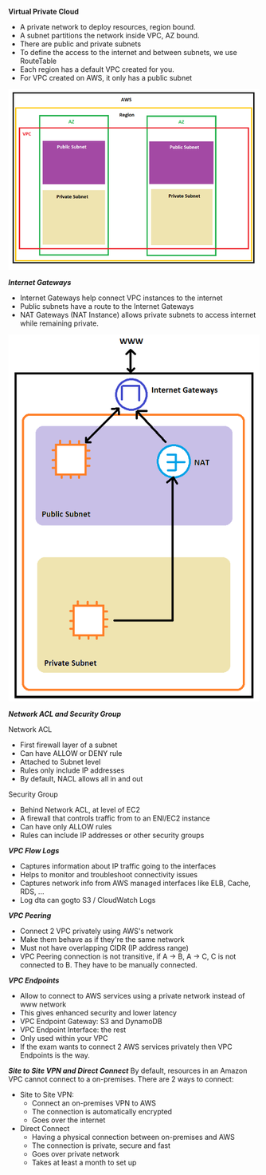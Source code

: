 **Virtual Private Cloud**

- A private network to deploy resources, region bound.
- A subnet partitions the network inside VPC, AZ bound. 
- There are public and private subnets
- To define the access to the internet and between subnets, we use RouteTable
- Each region has a default VPC created for you.
- For VPC created on AWS, it only has a public subnet

![](VPC.png)

***Internet Gateways***

- Internet Gateways help connect VPC instances to the internet
- Public subnets have a route to the Internet Gateways
- NAT Gateways (NAT Instance) allows private subnets to access internet while remaining private.

![](internetgateways.png)

***Network ACL and Security Group***

Network ACL
- First firewall layer of a subnet
- Can have ALLOW or DENY rule
- Attached to Subnet level
- Rules only include IP addresses
- By default, NACL allows all in and out

Security Group
- Behind Network ACL, at level of EC2
- A firewall that controls traffic from to an ENI/EC2 instance
- Can have only ALLOW rules
- Rules can include IP addresses or other security groups

***VPC Flow Logs***
- Captures information about IP traffic going to the interfaces
- Helps to monitor and troubleshoot connectivity issues
- Captures network info from AWS managed interfaces like ELB, Cache, RDS, ...
- Log dta can gogto S3 / CloudWatch Logs

***VPC Peering***
- Connect 2 VPC privately using AWS's network
- Make them behave as if they're the same network
- Must not have overlapping CIDR (IP address range)
- VPC Peering connection is not transitive, if A -> B, A -> C, C is not connected to B. They have to be manually connected.

***VPC Endpoints***
- Allow to connect to AWS services using a private network instead of www network
- This gives enhanced security and lower latency
- VPC Endpoint Gateway: S3 and DynamoDB
- VPC Endpoint Interface: the rest
- Only used within your VPC
- If the exam wants to connect 2 AWS services privately then VPC Endpoints is the way.

***Site to Site VPN and Direct Connect***
By default, resources in an Amazon VPC cannot connect to a on-premises. There are 2 ways to connect:
- Site to Site VPN:
  - Connect an on-premises VPN to AWS
  - The connection is automatically encrypted
  - Goes over the internet
- Direct Connect
  - Having a physical connection between on-premises and AWS
  - The connection is private, secure and fast
  - Goes over private network
  - Takes at least a month to set up
